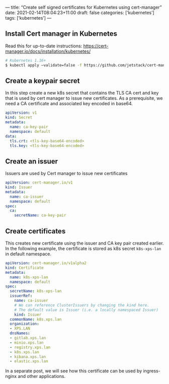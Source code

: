 —
title: “Create self signed certificates for Kubernetes using cert-manager”
date: 2021-02-14T08:04:23+11:00
draft: false
categories: [‘kubernetes’]
tags: [‘kubernetes’]
—

## Install Cert manager in Kubernetes

Read this for up-to-date instructions: https://cert-manager.io/docs/installation/kubernetes/

```bash
# Kubernetes 1.16+
$ kubectl apply —validate=false -f https://github.com/jetstack/cert-manager/releases/download/v1.0.2/cert-manager.yaml
```

## Create a keypair secret

In this step create a new k8s secret that contains the TLS CA cert and key that is used by cert manager to issue new certificates. As a prerequisite, we need a CA certificate and associated key encoded in base64.

```yaml
apiVersion: v1
kind: Secret
metadata:
  name: ca-key-pair
  namespace: default
data:
  tls.crt: <tls-key-base64-encoded>
  tls.key: <tls-key-base64-encoded>
```

## Create an issuer

Issuers are used by Cert manager to issue new certificates

```yaml
apiVersion: cert-manager.io/v1
kind: Issuer
metadata:
  name: ca-issuer
  namespace: default
spec:
  ca:
    secretName: ca-key-pair
```

## Create certificates

This creates new certificate using the issuer and CA key pair created earlier. In the following example, the certificate is stored as k8s secret `k8s-xps-lan` in default namespace.

```yaml
apiVersion: cert-manager.io/v1alpha2
kind: Certificate
metadata:
  name: k8s-xps-lan
  namespace: default
spec:
  secretName: k8s-xps-lan
  issuerRef:
    name: ca-issuer
    # We can reference ClusterIssuers by changing the kind here.
    # The default value is Issuer (i.e. a locally namespaced Issuer)
    kind: Issuer
  commonName: k8s.xps.lan
  organization:
  - XPS.LAN
  dnsNames:
  - gitlab.xps.lan
  - minio.xps.lan
  - registry.xps.lan
  - k8s.xps.lan
  - kibana.xps.lan
  - elastic.xps.lan
```

In a separate post, we will see how this certificate can be used by ingress-nginx and other applications.